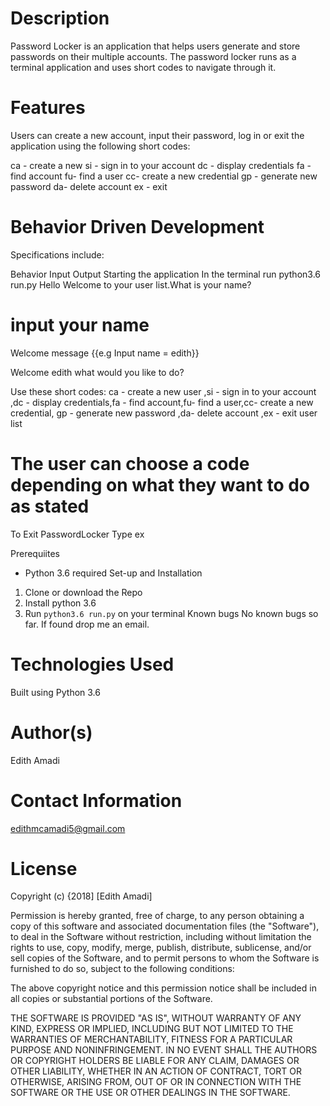 # Description
Password Locker is an application that helps users generate and store passwords on their multiple accounts. The password locker runs as a terminal application and uses short codes to navigate through it.

# Features
Users can create a new account, input their password, log in or exit the application using the following short codes:

ca - create a new 
si - sign in to your account
dc - display credentials
fa - find account
fu- find a user
cc- create a new credential 
gp - generate new password 
da- delete account 
ex - exit


# Behavior Driven Development
Specifications include:

Behavior	Input	Output
Starting the application	In the terminal run python3.6 run.py	Hello Welcome to your user list.What is your name?

# input your name

Welcome message	{{e.g Input name = edith}} 

Welcome edith what would you like to do? 

Use these short codes: ca - create a new user ,si - sign in to your account ,dc - display credentials,fa - find account,fu- find a user,cc- create a new credential, gp - generate new password ,da- delete account ,ex - exit user list

# The user can choose a code depending on what they want to do as stated

To Exit PasswordLocker	Type ex

Prerequiites
- Python 3.6 required
Set-up and Installation
1. Clone or download the Repo
2. Install python 3.6
3. Run `python3.6 run.py` on your terminal
Known bugs
No known bugs so far. If found drop me an email.

# Technologies Used
Built using Python 3.6

# Author(s)
Edith Amadi

# Contact Information
edithmcamadi5@gmail.com

# License
Copyright (c) {2018] [Edith Amadi]

Permission is hereby granted, free of charge, to any person obtaining a copy of this software and associated documentation files (the "Software"), to deal in the Software without restriction, including without limitation the rights to use, copy, modify, merge, publish, distribute, sublicense, and/or sell copies of the Software, and to permit persons to whom the Software is furnished to do so, subject to the following conditions:

The above copyright notice and this permission notice shall be included in all copies or substantial portions of the Software.

THE SOFTWARE IS PROVIDED "AS IS", WITHOUT WARRANTY OF ANY KIND, EXPRESS OR IMPLIED, INCLUDING BUT NOT LIMITED TO THE WARRANTIES OF MERCHANTABILITY, FITNESS FOR A PARTICULAR PURPOSE AND NONINFRINGEMENT. IN NO EVENT SHALL THE AUTHORS OR COPYRIGHT HOLDERS BE LIABLE FOR ANY CLAIM, DAMAGES OR OTHER LIABILITY, WHETHER IN AN ACTION OF CONTRACT, TORT OR OTHERWISE, ARISING FROM, OUT OF OR IN CONNECTION WITH THE SOFTWARE OR THE USE OR OTHER DEALINGS IN THE SOFTWARE.
